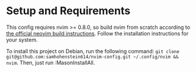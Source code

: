 # Setup and Requirements

This config requires nvim >= 0.8.0, so build nvim from scratch according to [the official neovim build instructions](https://github.com/neovim/neovim/blob/master/BUILD.md). Follow the installation instructions for your system.

To install this project on Debian, run the following command: `git clone git@github.com:samhohenstein614/nvim-config.git ~/.config/nvim && nvim`. Then, just run :MasonInstallAll.
